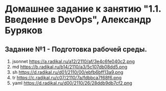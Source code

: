 # Домашнее задание к занятию "1.1. Введение в DevOps", Александр Буряков

## Задание №1 - Подготовка рабочей среды.

1. jsonnet https://a.radikal.ru/a12/2110/af/3e4c6fe040c2.png
2. md https://b.radikal.ru/b14/2110/a3/5c107db08dd5.png
3. sh https://d.radikal.ru/d01/2110/00/ebfb6bff13a9.png
4. tr https://c.radikal.ru/c07/2110/7a/fdbbca7f68f6.png
5. yaml https://d.radikal.ru/d00/2110/26/28ddb9db7cf2.png
